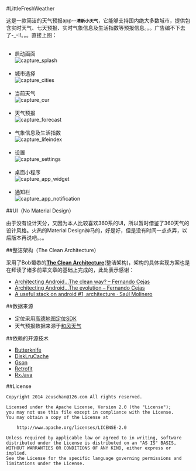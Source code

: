 #LittleFreshWeather

这是一款简洁的天气预报app--**`清新小天气`**，它能够支持国内绝大多数城市，提供包含实时天气、七天预报、实时气象信息及生活指数等预报信息。。。广告编不下去了-_-!!。。。直接上图：<br><br>

*   启动画面<br>
![capture_splash](capture_splash.png "启动画面")
<br><br>
*   城市选择<br>
![capture_cities](capture_cities.png "城市选择")
<br><br>
*   当前天气<br>
![capture_cur](capture_cur.png "当前天气")
<br><br>
*   天气预报<br>
![capture_forecast](capture_forecast.png "天气预报")
<br><br>
*   气象信息及生活指数<br>
![capture_lifeindex](capture_lifeindex.png "气象信息及生活指数")
<br><br>
*   设置<br>
![capture_settings](capture_settings.png "设置")
<br><br>
*   桌面小程序<br>
![capture_app_widget](capture_app_widget.png "桌面小程序")
<br><br>
*   通知栏<br>
![capture_app_notification](capture_app_notification.png "通知栏")


##UI（No Material Design）

由于没有设计天分，又因为本人比较喜欢360系的UI，所以暂时借鉴了360天气的设计风格。火热的Material Design神马的，好是好，但是没有时间一点点弄，以后版本再说吧。。。


##整洁架构（The Clean Architecture）

采用了Bob蜀黍的[**The Clean Architecture**](https://8thlight.com/blog/uncle-bob/2012/08/13/the-clean-architecture.html)(整洁架构)，架构的具体实现方案也是在拜读了诸多前辈文章的基础上完成的，此处表示感谢：
*	[Architecting Android…The clean way? – Fernando Cejas](http://fernandocejas.com/2014/09/03/architecting-android-the-clean-way/)
*	[Architecting Android…The evolution – Fernando Cejas](http://fernandocejas.com/2015/07/18/architecting-android-the-evolution/)
*	[A useful stack on android #1, architecture · Saúl Molinero](http://saulmm.github.io/2015/02/02/A-useful-stack-on-android-1,-architecture/)


##数据来源

*	定位采用[高德地图定位SDK](http://lbs.amap.com/api/android-location-sdk/locationsummary/)
*	天气预报数据来源于[和风天气](http://www.heweather.com/)


##依赖的开源技术

*	[Butterknife](http://jakewharton.github.io/butterknife/)
*	[DiskLruCache](https://github.com/JakeWharton/DiskLruCache)
*	[Gson](https://github.com/google/gson/blob/master/UserGuide.md)
*	[Retrofit](http://square.github.io/retrofit/)
*	[RxJava](https://github.com/ReactiveX/RxJava/wiki)


##License

    Copyright 2014 zeuschan@126.com All rights reserved.

    Licensed under the Apache License, Version 2.0 (the "License");
    you may not use this file except in compliance with the License.
    You may obtain a copy of the License at

        http://www.apache.org/licenses/LICENSE-2.0

    Unless required by applicable law or agreed to in writing, software
    distributed under the License is distributed on an "AS IS" BASIS,
    WITHOUT WARRANTIES OR CONDITIONS OF ANY KIND, either express or implied.
    See the License for the specific language governing permissions and
    limitations under the License.
